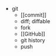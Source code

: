 - git
    - [[commit]]
    - diff; diffable
    - fork
    - [[GitHub]]
    - git history
    - push
